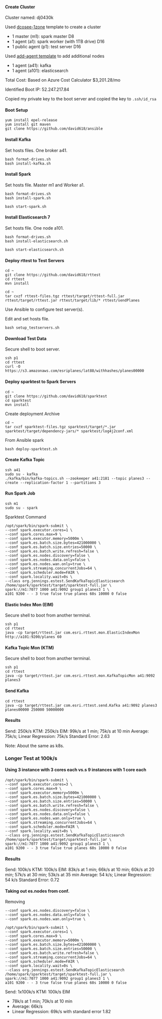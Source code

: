 
#### Create Cluster

Cluster named: dj0430k

Used [dcosee-1zone](../../install/vms/dcosee-1zone.json) template to create a cluster
- 1 master (m1):  spark master  D8
- 1 agent (a1): spark worker (with 1TB drive) D16
- 1 public agent (p1): test server  D16

Used [add-agent template](../../install/vms/add-agent.json) to add additional nodes
- 1 agent (a41): kafka
- 1 agent (a101): elasticsearch

Total Cost: Based on Azure Cost Calculator $3,201.28/mo

Identified Boot IP:  52.247.217.84

Copied my private key to the boot server and copied the key to ```.ssh/id_rsa```

#### Boot Setup

```
yum install epel-release
yum install git maven
git clone https://github.com/david618/ansible
```

#### Install Kafka

Set hosts files.  One broker a41.

```
bash format-drives.sh
bash install-kafka.sh
```


#### Install Spark

Set hosts file. Master m1 and Worker a1.

```
bash format-drives.sh
bash install-spark.sh

bash start-spark.sh
```

#### Install Elasticsearch 7

Set hosts file.  One node a101.

```
bash format-drives.sh
bash install-elasticsearch.sh

bash start-elasticsearch.sh
```

#### Deploy rttest to Test Servers

```
cd ~
git clone https://github.com/david618/rttest
cd rttest
mvn install
```

```
cd ~
tar cvzf rttest-files.tgz rttest/target/rttest-full.jar rttest/target/rttest.jar rttest/target/lib/* rttest/sendPlanes
```


Use Ansible to configure test server(s).

Edit and set hosts file.

```
bash setup_testservers.sh
```

#### Download Test Data 

Secure shell to boot server.


```
ssh p1
cd rttest
curl -O https://s3.amazonaws.com/esriplanes/lat88/withhashes/planes00000
```


#### Deploy sparktest to Spark Servers

```
cd ~
git clone https://github.com/david618/sparktest
cd sparktest
mvn install
```

Create deployment Archive

```
cd ~
tar cvzf sparktest-files.tgz sparktest/target/*.jar sparktest/target/dependency-jars/* sparktest/log4j2conf.xml 
```

From Ansible spark

```
bash deploy-sparktest.sh
```


#### Create Kafka Topic

```
ssh a41
sudo su - kafka
./kafka/bin/kafka-topics.sh --zookeeper a41:2181 --topic planes3 --create --replication-factor 1 --partitions 3
```

#### Run Spark Job

```
ssh m1
sudo su - spark
```

Sparktest Command


```
/opt/spark/bin/spark-submit \
--conf spark.executor.cores=1 \
--conf spark.cores.max=9 \
--conf spark.executor.memory=5000m \
--conf spark.es.batch.size.bytes=421000000 \
--conf spark.es.batch.size.entries=50000 \
--conf spark.es.batch.write.refresh=false \
--conf spark.es.nodes.discovery=false \
--conf spark.es.nodes.data.only=false \
--conf spark.es.nodes.wan.only=true \
--conf spark.streaming.concurrentJobs=64 \
--conf spark.scheduler.mode=FAIR \
--conf spark.locality.wait=0s \
--class org.jennings.estest.SendKafkaTopicElasticsearch /home/spark/sparktest/target/sparktest-full.jar \
spark://m1:7077 1000 a41:9092 group1 planes3 1 \
a101 9200 - - 3 true false true planes 60s 10000 0 false
```

#### Elastic Index Mon (EIM)

Secure shell to boot from another terminal.

```
ssh p1
cd rttest
java -cp target/rttest.jar com.esri.rttest.mon.ElasticIndexMon http://a101:9200/planes 60
```

#### Kafka Topic Mon (KTM)

Secure shell to boot from another terminal.

```
ssh p1
cd rttest
java -cp target/rttest.jar com.esri.rttest.mon.KafkaTopicMon a41:9092 planes3
```

#### Send Kafka

```
cd rttest
java -cp target/rttest.jar com.esri.rttest.send.Kafka a41:9092 planes3 planes00000 250000 50000000
```

#### Results

Send: 250k/s
KTM: 250k/s
EIM: 99k/s at 1 min; 75k/s at 10 min
Average: 75k/s; Linear Regression: 75k/s Standard Error: 2.63



Note: About the same as k8s.   


### Longer Test at 100k/s


#### Using 3 instance with 3 cores each vs.s 9 instances with 1 core each

```
/opt/spark/bin/spark-submit \
--conf spark.executor.cores=3 \
--conf spark.cores.max=9 \
--conf spark.executor.memory=5000m \
--conf spark.es.batch.size.bytes=421000000 \
--conf spark.es.batch.size.entries=50000 \
--conf spark.es.batch.write.refresh=false \
--conf spark.es.nodes.discovery=false \
--conf spark.es.nodes.data.only=false \
--conf spark.es.nodes.wan.only=true \
--conf spark.streaming.concurrentJobs=64 \
--conf spark.scheduler.mode=FAIR \
--conf spark.locality.wait=0s \
--class org.jennings.estest.SendKafkaTopicElasticsearch /home/spark/sparktest/target/sparktest-full.jar \
spark://m1:7077 1000 a41:9092 group1 planes3 1 \
a101 9200 - - 3 true false true planes 60s 10000 0 false
```


#### Results

Send: 100k/s
KTM: 100k/s
EIM: 83k/s at 1 min; 66k/s at 10 min; 60k/s at 20 min; 57k/s at 30 min; 53k/s at 35 min
Average: 54 k/s; Linear Regression: 54 k/s Standard Error: 0.72 


#### Taking out es.nodes from conf.


Removing

```
--conf spark.es.nodes.discovery=false \
--conf spark.es.nodes.data.only=false \
--conf spark.es.nodes.wan.only=true \
```


```
/opt/spark/bin/spark-submit \
--conf spark.executor.cores=1 \
--conf spark.cores.max=9 \
--conf spark.executor.memory=5000m \
--conf spark.es.batch.size.bytes=421000000 \
--conf spark.es.batch.size.entries=50000 \
--conf spark.es.batch.write.refresh=false \
--conf spark.streaming.concurrentJobs=64 \
--conf spark.scheduler.mode=FAIR \
--conf spark.locality.wait=0s \
--class org.jennings.estest.SendKafkaTopicElasticsearch /home/spark/sparktest/target/sparktest-full.jar \
spark://m1:7077 1000 a41:9092 group1 planes3 1 \
a101 9200 - - 3 true false true planes 60s 10000 0 false
```

Send: 1x100k/s
KTM: 100k/s
EIM
  - 78k/s at 1 min; 70k/s at 10 min
  - Average: 66k/s
  - Linear Regression: 69k/s with standard error 1.82



